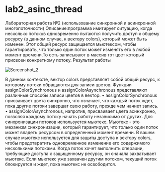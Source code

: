 # lab2_asinc_thread
Лабораторная работа №2 (использование синхронной и асинхронной многопоточности)
Описание:программа имитирует ситуацию, когда несколько потоков одновременно пытаются получить доступ к общему ресурсу (в данном случае, к вектору colors), который может быть изменен. Этот общий ресурс защищается мьютексом, чтобы гарантировать, что только один поток может изменять его в любой момент времени.То есть записывают в массив тот цвет который присвоен конкретному потоку.
Результат работы

![Screenshot_2](https://github.com/leha123456789/lab2_asinc_thread/assets/19330391/4fb90e21-c1ec-481b-9b06-fbe6673da03c)

В данном контексте, вектор colors представляет собой общий ресурс, к которому потоки обращаются для записи цветов. Функции assignColorSynchronous и assignColorAsynchronous представляют различные способы записи цветов в вектор.
•	assignColorSynchronous присваивает цвета синхронно, что означает, что каждый поток ждет, пока другие потоки завершат свою работу, прежде чем начнет запись.
•	assignColorAsynchronous, напротив, присваивает цвета асинхронно, позволяя каждому потоку начать работу независимо от других.
Для синхронизации потоков используется мьютекс. Мьютекс - это механизм синхронизации, который гарантирует, что только один поток может владеть ресурсом в определенный момент времени. В вашем случае мьютекс используется для защиты доступа к вектору colors, чтобы предотвратить одновременное изменение его содержимого несколькими потоками.
Когда поток хочет выполнить операции, требующие доступа к защищенному ресурсу, он сначала захватывает мьютекс. Если мьютекс уже захвачен другим потоком, текущий поток блокируется и ждет, пока мьютекс не освободится.

